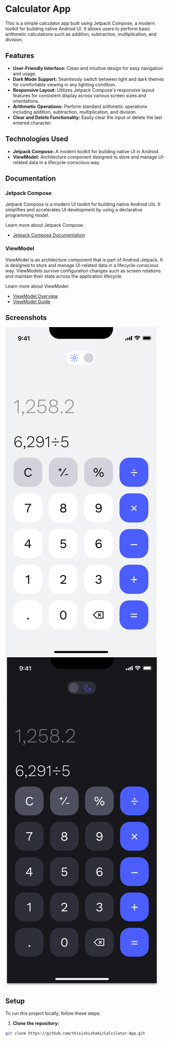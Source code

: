 # Calculator App

This is a simple calculator app built using Jetpack Compose, a modern toolkit for building native Android UI. It allows users to perform basic arithmetic calculations such as addition, subtraction, multiplication, and division.

## Features

- **User-Friendly Interface:** Clean and intuitive design for easy navigation and usage.
- **Dark Mode Support:** Seamlessly switch between light and dark themes for comfortable viewing in any lighting condition.
- **Responsive Layout:** Utilizes Jetpack Compose's responsive layout features for consistent display across various screen sizes and orientations.
- **Arithmetic Operations:** Perform standard arithmetic operations including addition, subtraction, multiplication, and division.
- **Clear and Delete Functionality:** Easily clear the input or delete the last entered character.

## Technologies Used

- **Jetpack Compose:** A modern toolkit for building native UI in Android.
- **ViewModel:** Architecture component designed to store and manage UI-related data in a lifecycle-conscious way.

## Documentation

### Jetpack Compose

Jetpack Compose is a modern UI toolkit for building native Android UIs. It simplifies and accelerates UI development by using a declarative programming model.

Learn more about Jetpack Compose:
- [Jetpack Compose Documentation](https://developer.android.com/jetpack/compose)

### ViewModel

ViewModel is an architecture component that is part of Android Jetpack. It is designed to store and manage UI-related data in a lifecycle-conscious way. ViewModels survive configuration changes such as screen rotations and maintain their state across the application lifecycle.

Learn more about ViewModel:
- [ViewModel Overview](https://developer.android.com/topic/libraries/architecture/viewmodel)
- [ViewModel Guide](https://developer.android.com/topic/libraries/architecture/viewmodel#sharing)

## Screenshots

![Light Mode](screen%20shots/Light.png)
![Dark Mode](screen%20shots/Dark.png)

## Setup

To run this project locally, follow these steps:

1. **Clone the repository:**

```bash
git clone https://github.com/thisishisham1/Calculator-App.git
